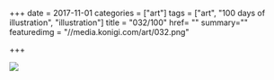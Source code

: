 +++
date = 2017-11-01
categories = ["art"]
tags = ["art", "100 days of illustration", "illustration"]
title = "032/100"
href= ""
summary=""
featuredimg = "//media.konigi.com/art/032.png"

+++

<img src="//media.konigi.com/art/032.png" />
